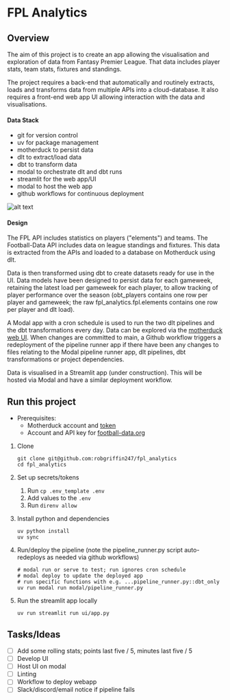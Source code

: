 # FPL Analytics

## Overview

The aim of this project is to create an app allowing the visualisation and exploration of data from Fantasy Premier League. That data includes player stats, team stats, fixtures and standings.

The project requires a back-end that automatically and routinely extracts, loads and transforms data from multiple APIs into a cloud-database. It also requires a front-end web app UI allowing interaction with the data and visualisations.

#### Data Stack


- git for version control
- uv for package management
- motherduck to persist data
- dlt to extract/load data
- dbt to transform data
- modal to orchestrate dlt and dbt runs
- streamlit for the web app/UI
- modal to host the web app
- github workflows for continuous deployment

![alt text](datastack.png)

#### Design

The FPL API includes statistics on players ("elements") and teams. The Football-Data API includes data on league standings and fixtures. This data is extracted from the APIs and loaded to a database on Motherduck using dlt. 

Data is then transformed using dbt to create datasets ready for use in the UI. Data models have been designed to persist data for each gameweek, retaining the latest load per gameweek for each player, to allow tracking of player performance over the season (obt_players contains one row per player and gameweek; the raw fpl_analytics.fpl.elements contains one row per player and dlt load). 

A Modal app with a cron schedule is used to run the two dlt pipelines and the dbt transformations every day. Data can be explored via the [motherduck web UI](https://app.motherduck.com/). When changes are committed to main, a Github workflow triggers a redeployment of the pipeline runner app if there have been any changes to files relating to the Modal pipeline runner app, dlt pipelines, dbt transformations or project dependencies.

Data is visualised in a Streamlit app (under construction). This will be hosted via Modal and have a similar deployment workflow.

## Run this project

- Prerequisites:
    - Motherduck account and [token](https://app.motherduck.com/settings/tokens)
    - Account and API key for [football-data.org](https://www.football-data.org/documentation/quickstart/)

1.  Clone

    ```
    git clone git@github.com:robgriffin247/fpl_analytics
    cd fpl_analytics
    ```
    
1. Set up secrets/tokens
    1. Run ``cp .env_template .env``
    1. Add values to the ``.env``
    1. Run ``direnv allow``

1. Install python and dependencies

    ```
    uv python install
    uv sync
    ```

1. Run/deploy the pipeline (note the pipeline_runner.py script auto-redeploys as needed via github workflows)

    ```
    # modal run or serve to test; run ignores cron schedule
    # modal deploy to update the deployed app
    # run specific functions with e.g. ...pipeline_runner.py::dbt_only
    uv run modal run modal/pipeline_runner.py
    ```

1. Run the streamlit app locally

    ```
    uv run streamlit run ui/app.py
    ```

## Tasks/Ideas

- [ ] Add some rolling stats; points last five / 5, minutes last five / 5
- [ ] Develop UI
- [ ] Host UI on modal
- [ ] Linting
- [ ] Workflow to deploy webapp
- [ ] Slack/discord/email notice if pipeline fails